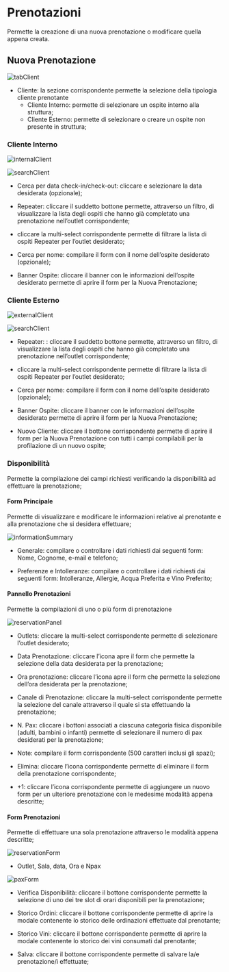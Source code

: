 # Prenotazioni

<div>Permette la creazione di una nuova prenotazione o modificare quella appena creata.</div>

## Nuova Prenotazione

![tabClient](../../assets/img/imgReservation/tabClient.png#tabClient)

* <div>Cliente: la sezione corrispondente permette la selezione della tipologia cliente prenotante</div>

    * <div>Cliente Interno: permette di selezionare un ospite interno alla struttura;</div>

    * <div>Cliente Esterno: permette di selezionare o creare un ospite non presente in struttura;</div>

### Cliente Interno

![internalClient](../../assets/img/imgReservation/internalClient.png#internalClient)

![searchClient](../../assets/img/imgReservation/searchClient.png#mobile)

* <div>Cerca per data check-in/check-out: cliccare  e selezionare la data desiderata (opzionale);</div>

* Repeater: cliccare il suddetto bottone permette, attraverso un filtro, di visualizzare la lista degli ospiti che hanno già completato una prenotazione nell’outlet corrispondente;

* cliccare la multi-select corrispondente permette di filtrare la lista di ospiti Repeater per l’outlet desiderato;

* <div>Cerca per nome: compilare il form con il nome dell’ospite desiderato (opzionale);</div>

* Banner Ospite: cliccare il banner con le informazioni dell’ospite desiderato permette di aprire il form per la Nuova Prenotazione;

### Cliente Esterno

![externalClient](../../assets/img/imgReservation/externalClient.png#externalClient)

![searchClient](../../assets/img/imgReservation/searchClient.png#mobile)

* Repeater: : cliccare il suddetto bottone permette, attraverso un filtro, di visualizzare la lista degli ospiti che hanno già completato una prenotazione nell’outlet corrispondente;

* cliccare la multi-select corrispondente permette di filtrare la lista di ospiti Repeater per l’outlet desiderato;

* <div>Cerca per nome: compilare il form con il nome dell’ospite desiderato (opzionale);</div>

* Banner Ospite: cliccare il banner con le informazioni dell’ospite desiderato permette di aprire il form per la Nuova Prenotazione;

* Nuovo Cliente: cliccare il bottone corrispondente permette di aprire il form per la Nuova Prenotazione con tutti i campi compilabili per la profilazione di un nuovo ospite;

### Disponibilità

Permette la compilazione dei campi richiesti verificando la disponibilità ad effettuare la prenotazione;

#### Form Principale

Permette di visualizzare e modificare le informazioni relative al prenotante e alla prenotazione che si desidera effettuare;

![informationSummary](../../assets/img/imgReservation/informationSummary.png#informationSummary)

* Generale: compilare o controllare i dati richiesti dai seguenti form: Nome, Cognome, e-mail e telefono;

* Preferenze e Intolleranze: compilare o controllare i dati richiesti dai seguenti form: Intolleranze, Allergie, Acqua Preferita e Vino Preferito;

#### Pannello Prenotazioni

<div>Permette la compilazioni di uno o più form di prenotazione</div>

![reservationPanel](../../assets/img/imgReservation/reservationPanel.png#reservationPanel)

* <div>Outlets: cliccare la multi-select corrispondente permette di selezionare l’outlet desiderato;</div>

* Data Prenotazione: cliccare l’icona  apre il form che permette la selezione della data desiderata per la prenotazione;

* Ora prenotazione: cliccare l’icona  apre il form che permette la selezione dell’ora desiderata per la prenotazione;

* Canale di Prenotazione: cliccare la multi-select corrispondente permette la selezione del canale attraverso il quale si sta effettuando la prenotazione;

* N. Pax: cliccare i bottoni associati a ciascuna categoria fisica disponibile (adulti, bambini o infanti) permette di selezionare il numero di pax desiderati per la prenotazione;

* <div>Note: compilare il form corrispondente (500 caratteri inclusi gli spazi);</div>

* Elimina: cliccare l’icona corrispondente permette di eliminare il form della prenotazione corrispondente;

* +1: cliccare l’icona corrispondente permette di aggiungere un nuovo form per un ulteriore prenotazione con le medesime modalità appena descritte;

#### Form Prenotazioni

<div>Permette di effettuare una sola prenotazione attraverso le modalità appena descritte;</div>

![reservationForm](../../assets/img/imgReservation/reservationForm.png#reservationForm)

* Outlet, Sala, data, Ora e Npax

![paxForm](../../assets/img/imgReservation/paxForm.png#paxForm)

* Verifica Disponibilità: cliccare il bottone corrispondente permette la selezione di uno dei tre slot di orari disponibili per la prenotazione;

* Storico Ordini: cliccare il bottone corrispondente permette di aprire la modale contenente lo storico delle ordinazioni effettuate dal prenotante;

* Storico Vini: cliccare il bottone corrispondente permette di aprire la modale contenente lo storico dei vini consumati dal prenotante;

* <div>Salva: cliccare il bottone corrispondente permette di salvare la/e prenotazione/i effettuate;</div>
